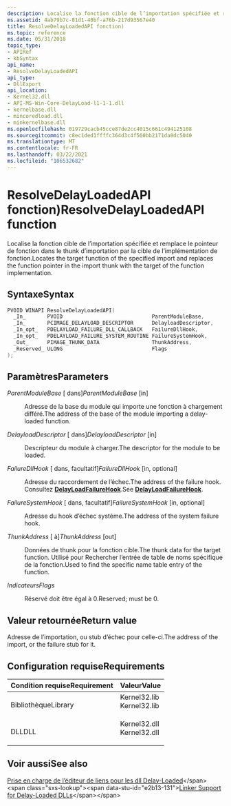 ```yaml
---
description: Localise la fonction cible de l’importation spécifiée et remplace le pointeur de fonction dans le thunk d’importation par la cible de l’implémentation de fonction.
ms.assetid: 4ab79b7c-81d1-40bf-a76b-217d93567e40
title: ResolveDelayLoadedAPI fonction)
ms.topic: reference
ms.date: 05/31/2018
topic_type:
- APIRef
- kbSyntax
api_name:
- ResolveDelayLoadedAPI
api_type:
- DllExport
api_location:
- Kernel32.dll
- API-MS-Win-Core-DelayLoad-l1-1-1.dll
- kernelbase.dll
- mincoredload.dll
- minkernelbase.dll
ms.openlocfilehash: 019729cacb45cce87de2cc4015c661c494125108
ms.sourcegitcommit: c8ec1ded1ffffc364d3c4f560bb2171da0dc5040
ms.translationtype: MT
ms.contentlocale: fr-FR
ms.lasthandoff: 03/22/2021
ms.locfileid: "106532682"
---
```

# <a name="resolvedelayloadedapi-function"></a><span data-ttu-id="e2b13-103">ResolveDelayLoadedAPI fonction)</span><span class="sxs-lookup"><span data-stu-id="e2b13-103">ResolveDelayLoadedAPI function</span></span>

<span data-ttu-id="e2b13-104">Localise la fonction cible de l’importation spécifiée et remplace le pointeur de fonction dans le thunk d’importation par la cible de l’implémentation de fonction.</span><span class="sxs-lookup"><span data-stu-id="e2b13-104">Locates the target function of the specified import and replaces the function pointer in the import thunk with the target of the function implementation.</span></span>

## <a name="syntax"></a><span data-ttu-id="e2b13-105">Syntaxe</span><span class="sxs-lookup"><span data-stu-id="e2b13-105">Syntax</span></span>


```C++
PVOID WINAPI ResolveDelayLoadedAPI(
  _In_       PVOID                             ParentModuleBase,
  _In_       PCIMAGE_DELAYLOAD_DESCRIPTOR      DelayloadDescriptor,
  _In_opt_   PDELAYLOAD_FAILURE_DLL_CALLBACK   FailureDllHook,
  _In_opt_   PDELAYLOAD_FAILURE_SYSTEM_ROUTINE FailureSystemHook,
  _Out_      PIMAGE_THUNK_DATA                 ThunkAddress,
  _Reserved_ ULONG                             Flags
);
```



## <a name="parameters"></a><span data-ttu-id="e2b13-106">Paramètres</span><span class="sxs-lookup"><span data-stu-id="e2b13-106">Parameters</span></span>

<dl> <dt>

<span data-ttu-id="e2b13-107">*ParentModuleBase* \[ dans\]</span><span class="sxs-lookup"><span data-stu-id="e2b13-107">*ParentModuleBase* \[in\]</span></span>
</dt> <dd>

<span data-ttu-id="e2b13-108">Adresse de la base du module qui importe une fonction à chargement différé.</span><span class="sxs-lookup"><span data-stu-id="e2b13-108">The address of the base of the module importing a delay-loaded function.</span></span>

</dd> <dt>

<span data-ttu-id="e2b13-109">*DelayloadDescriptor* \[ dans\]</span><span class="sxs-lookup"><span data-stu-id="e2b13-109">*DelayloadDescriptor* \[in\]</span></span>
</dt> <dd>

<span data-ttu-id="e2b13-110">Descripteur du module à charger.</span><span class="sxs-lookup"><span data-stu-id="e2b13-110">The descriptor for the module to be loaded.</span></span>

</dd> <dt>

<span data-ttu-id="e2b13-111">*FailureDllHook* \[ dans, facultatif\]</span><span class="sxs-lookup"><span data-stu-id="e2b13-111">*FailureDllHook* \[in, optional\]</span></span>
</dt> <dd>

<span data-ttu-id="e2b13-112">Adresse du raccordement de l’échec.</span><span class="sxs-lookup"><span data-stu-id="e2b13-112">The address of the failure hook.</span></span> <span data-ttu-id="e2b13-113">Consultez [**DelayLoadFailureHook**](delayloadfailurehook.md).</span><span class="sxs-lookup"><span data-stu-id="e2b13-113">See [**DelayLoadFailureHook**](delayloadfailurehook.md).</span></span>

</dd> <dt>

<span data-ttu-id="e2b13-114">*FailureSystemHook* \[ dans, facultatif\]</span><span class="sxs-lookup"><span data-stu-id="e2b13-114">*FailureSystemHook* \[in, optional\]</span></span>
</dt> <dd>

<span data-ttu-id="e2b13-115">Adresse du hook d’échec système.</span><span class="sxs-lookup"><span data-stu-id="e2b13-115">The address of the system failure hook.</span></span>

</dd> <dt>

<span data-ttu-id="e2b13-116">*ThunkAddress* \[ à\]</span><span class="sxs-lookup"><span data-stu-id="e2b13-116">*ThunkAddress* \[out\]</span></span>
</dt> <dd>

<span data-ttu-id="e2b13-117">Données de thunk pour la fonction cible.</span><span class="sxs-lookup"><span data-stu-id="e2b13-117">The thunk data for the target function.</span></span> <span data-ttu-id="e2b13-118">Utilisé pour Rechercher l’entrée de table de noms spécifique de la fonction.</span><span class="sxs-lookup"><span data-stu-id="e2b13-118">Used to find the specific name table entry of the function.</span></span>

</dd> <dt>

<span data-ttu-id="e2b13-119">*Indicateurs*</span><span class="sxs-lookup"><span data-stu-id="e2b13-119">*Flags*</span></span> 
</dt> <dd>

<span data-ttu-id="e2b13-120">Réservé doit être égal à 0.</span><span class="sxs-lookup"><span data-stu-id="e2b13-120">Reserved; must be 0.</span></span>

</dd> </dl>

## <a name="return-value"></a><span data-ttu-id="e2b13-121">Valeur retournée</span><span class="sxs-lookup"><span data-stu-id="e2b13-121">Return value</span></span>

<span data-ttu-id="e2b13-122">Adresse de l’importation, ou stub d’échec pour celle-ci.</span><span class="sxs-lookup"><span data-stu-id="e2b13-122">The address of the import, or the failure stub for it.</span></span>

## <a name="requirements"></a><span data-ttu-id="e2b13-123">Configuration requise</span><span class="sxs-lookup"><span data-stu-id="e2b13-123">Requirements</span></span>



| <span data-ttu-id="e2b13-124">Condition requise</span><span class="sxs-lookup"><span data-stu-id="e2b13-124">Requirement</span></span> | <span data-ttu-id="e2b13-125">Valeur</span><span class="sxs-lookup"><span data-stu-id="e2b13-125">Value</span></span> |
|--------------------|-----------------------------------------------------------------------------------------|
| <span data-ttu-id="e2b13-126">Bibliothèque</span><span class="sxs-lookup"><span data-stu-id="e2b13-126">Library</span></span><br/> | <dl> <span data-ttu-id="e2b13-127"><dt>Kernel32.lib</dt></span><span class="sxs-lookup"><span data-stu-id="e2b13-127"><dt>Kernel32.lib</dt></span></span> </dl> |
| <span data-ttu-id="e2b13-128">DLL</span><span class="sxs-lookup"><span data-stu-id="e2b13-128">DLL</span></span><br/>     | <dl> <span data-ttu-id="e2b13-129"><dt>Kernel32.dll</dt></span><span class="sxs-lookup"><span data-stu-id="e2b13-129"><dt>Kernel32.dll</dt></span></span> </dl> |



## <a name="see-also"></a><span data-ttu-id="e2b13-130">Voir aussi</span><span class="sxs-lookup"><span data-stu-id="e2b13-130">See also</span></span>

<dl> <dt>

<span data-ttu-id="e2b13-131">[Prise en charge de l’éditeur de liens pour les dll Delay-Loaded](https://msdn.microsoft.com/library/151kt790(v=VS.71).aspx)</span><span class="sxs-lookup"><span data-stu-id="e2b13-131">[Linker Support for Delay-Loaded DLLs](https://msdn.microsoft.com/library/151kt790(v=VS.71).aspx)</span></span>
</dt> </dl>

 

 




